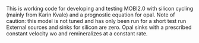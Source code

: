 This is working code for developing and testing MOBI2.0 with silicon cycling (mainly from Karin Kvale) and a prognostic equation for opal.
Note of caution: this model is not tuned and has only been run for a short test run
External sources and sinks for silicon are zero.
Opal sinks with a prescribed constant velocity wo and remineralizes at a constant rate.

